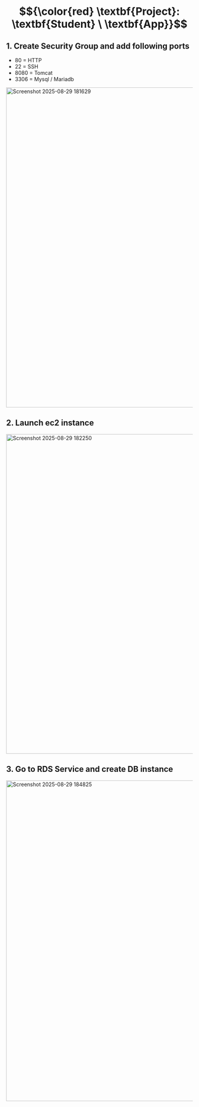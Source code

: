# $${\color{red} \textbf{Project}: \textbf{Student}  \ \textbf{App}}$$


## 1. Create Security Group and add following ports
- 80 = HTTP
- 22 = SSH 
- 8080 = Tomcat 
- 3306 = Mysql / Mariadb
<img width="1896" height="863" alt="Screenshot 2025-08-29 181629" src="https://github.com/user-attachments/assets/6c9666bf-0ef7-4893-90f7-c68502a5ab76" />


## 2. Launch ec2 instance

<img width="1887" height="862" alt="Screenshot 2025-08-29 182250" src="https://github.com/user-attachments/assets/8430c33e-4505-4fc6-9f8b-f775561f62e7" />



## 3. Go to RDS Service and create DB instance

<img width="1902" height="865" alt="Screenshot 2025-08-29 184825" src="https://github.com/user-attachments/assets/b55b13dd-c78e-48fa-b8df-abdd8f2bc79c" />


